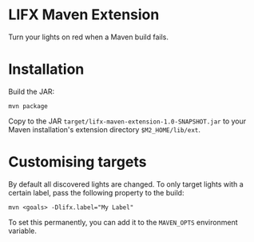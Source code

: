 LIFX Maven Extension
====================

Turn your lights on red when a Maven build fails.

# Installation

Build the JAR:

```
mvn package
```

Copy to the JAR `target/lifx-maven-extension-1.0-SNAPSHOT.jar` to your Maven installation's extension directory `$M2_HOME/lib/ext`.

# Customising targets

By default all discovered lights are changed. To only target lights with a certain label, pass the following property to the build:

```
mvn <goals> -Dlifx.label="My Label"
```

To set this permanently, you can add it to the `MAVEN_OPTS` environment variable.



